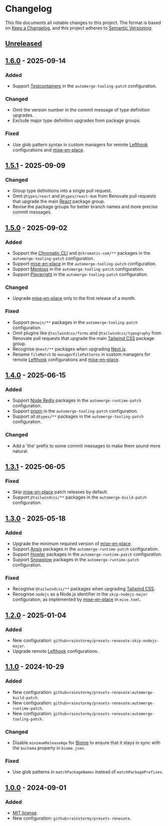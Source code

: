 # Changelog

This file documents all notable changes to this project. The format is based
on [Keep a Changelog](https://keepachangelog.com/en/1.1.0), and this project
adheres to [Semantic Versioning](https://semver.org/spec/v2.0.0.html).

## [Unreleased]

## [1.6.0] - 2025-09-14
### Added
- Support [Testcontainers](https://testcontainers.com) in the
  `automerge-tooling-patch` configuration.

### Changed
- Omit the version number in the commit message of type definition upgrades.
- Exclude major type definition upgrades from package groups.

### Fixed
- Use glob pattern syntax in custom managers for
  remote [Lefthook](https://lefthook.dev) configurations
  and [mise-en-place](https://mise.jdx.dev).

## [1.5.1] - 2025-09-09
### Changed
- Group type definitions into a single pull request.
- Omit `@types/react` and `@types/react-dom` from Renovate pull requests that
  upgrade the main [React](https://react.dev) package group.
- Revise the package groups for better branch names and more precise commit
  messages.

## [1.5.0] - 2025-09-02
### Added
- Support the [Chromatic CLI](https://www.chromatic.com/docs/cli/) and
  `@chromatic-com/**` packages in the `automerge-tooling-patch` configuration.
- Support [mise-en-place](https://mise.jdx.dev) in the `automerge-tooling-patch`
  configuration.
- Support [Mentoss](https://github.com/humanwhocodes/mentoss) in the
  `automerge-tooling-patch` configuration.
- Support [Playwright](https://playwright.dev) in the `automerge-tooling-patch`
  configuration.

### Changed
- Upgrade [mise-en-place](https://mise.jdx.dev) only to the first release of a
  month.

### Fixed
- Support `@mswjs/**` packages in the `automerge-tooling-patch` configuration.
- Omit plugins like `@tailwindcss/forms` and `@tailwindcss/typography` from
  Renovate pull requests that upgrade the
  main [Tailwind CSS](https://tailwindcss.com) package group.
- Recognise `@next/**` packages when upgrading [Next.js](https://nextjs.org).
- Rename `fileMatch` to `managerFilePatterns` in custom managers for
  remote [Lefthook](https://lefthook.dev) configurations
  and [mise-en-place](https://mise.jdx.dev).

## [1.4.0] - 2025-06-15
### Added
- Support [Node Redis](https://redis.js.org) packages in the
  `automerge-runtime-patch` configuration.
- Support [pnpm](https://pnpm.io) in the `automerge-tooling-patch`
  configuration.
- Support all `@types/**` packages in the `automerge-tooling-patch`
  configuration.

### Changed
- Add a 'the' prefix to some commit messages to make them sound more natural.

## [1.3.1] - 2025-06-05
### Fixed
- Skip [mise-en-place](https://mise.jdx.dev) patch releases by default.
- Support `@tailwindcss/**` packages in the `automerge-build-patch`
  configuration.

## [1.3.0] - 2025-05-18
### Added
- Upgrade the minimum required version of [mise-en-place](https://mise.jdx.dev).
- Support [Ansis](https://github.com/webdiscus/ansis) packages in the
  `automerge-runtime-patch` configuration.
- Support [Howler](https://howlerjs.com) packages in the
  `automerge-runtime-patch` configuration.
- Support [Snowplow](https://docs.snowplow.io) packages in the
  `automerge-runtime-patch` configuration.

### Fixed
- Recognise `@tailwindcss/**` packages when
  upgrading [Tailwind CSS](https://tailwindcss.com).
- Recognise `nodejs` as a Node.js identifier in the `skip-nodejs-major`
  configuration, as implemented by [mise-en-place](https://mise.jdx.dev) in
  `mise.toml`.

## [1.2.0] - 2025-01-04
### Added
- New configuration: `github>rainstormy/presets-renovate:skip-nodejs-major`.
- Upgrade remote [Lefthook](https://lefthook.dev) configurations.

## [1.1.0] - 2024-10-29
### Added
- New configuration: `github>rainstormy/presets-renovate:automerge-build-patch`.
- New configuration:
  `github>rainstormy/presets-renovate:automerge-runtime-patch`.
- New configuration:
  `github>rainstormy/presets-renovate:automerge-tooling-patch`.

### Changed
- Disable `minimumReleaseAge` for [Biome](https://biomejs.dev) to ensure that it
  stays in sync with the `$schema` property in `biome.json`.

### Fixed
- Use glob patterns in `matchPackageNames` instead of `matchPackagePrefixes`.

## [1.0.0] - 2024-09-01
### Added
- [MIT license](https://choosealicense.com/licenses/mit).
- New configuration: `github>rainstormy/presets-renovate`.

[unreleased]: https://github.com/rainstormy/presets-renovate/compare/v1.6.0...HEAD
[1.6.0]: https://github.com/rainstormy/presets-renovate/compare/v1.5.1...v1.6.0
[1.5.1]: https://github.com/rainstormy/presets-renovate/compare/v1.5.0...v1.5.1
[1.5.0]: https://github.com/rainstormy/presets-renovate/compare/v1.4.0...v1.5.0
[1.4.0]: https://github.com/rainstormy/presets-renovate/compare/v1.3.1...v1.4.0
[1.3.1]: https://github.com/rainstormy/presets-renovate/compare/v1.3.0...v1.3.1
[1.3.0]: https://github.com/rainstormy/presets-renovate/compare/v1.2.0...v1.3.0
[1.2.0]: https://github.com/rainstormy/presets-renovate/compare/v1.1.0...v1.2.0
[1.1.0]: https://github.com/rainstormy/presets-renovate/compare/v1.0.0...v1.1.0
[1.0.0]: https://github.com/rainstormy/presets-renovate/releases/tag/v1.0.0
